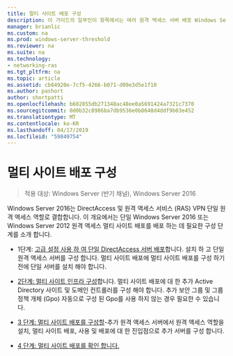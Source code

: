 ```yaml
---
title: 멀티 사이트 배포 구성
description: 이 가이드의 일부인이 항목에서는 여러 원격 액세스 서버 배포 Windows Server 2016에서 멀티 사이트 배포에서 합니다.
manager: brianlic
ms.custom: na
ms.prod: windows-server-threshold
ms.reviewer: na
ms.suite: na
ms.technology:
- networking-ras
ms.tgt_pltfrm: na
ms.topic: article
ms.assetid: cb84920e-7cf5-4266-b071-d09e3d5e1f10
ms.author: pashort
author: shortpatti
ms.openlocfilehash: b602855db271348ac48ee0a5691424a7321c7370
ms.sourcegitcommit: 0d0b32c8986ba7db9536e0b8648d4ddf9b03e452
ms.translationtype: MT
ms.contentlocale: ko-KR
ms.lasthandoff: 04/17/2019
ms.locfileid: "59849754"
---
```

# <a name="configure-a-multisite-deployment"></a>멀티 사이트 배포 구성

>적용 대상: Windows Server (반기 채널), Windows Server 2016

 Windows Server 2016는 DirectAccess 및 원격 액세스 서비스 (RAS) VPN 단일 원격 액세스 역할로 결합합니다. 이 개요에서는 단일 Windows Server 2016 또는 Windows Server 2012 원격 액세스 멀티 사이트 배포를 배포 하는 데 필요한 구성 단계를 소개 합니다.  
  
-   1단계: [고급 설정 사용 하 여 단일 DirectAccess 서버 배포](https://technet.microsoft.com/windows-server-docs/networking/remote-access/directaccess/single-server-advanced/deploy-a-single-directaccess-server-with-advanced-settings)합니다. 설치 하 고 단일 원격 액세스 서버를 구성 합니다. 멀티 사이트 배포에 멀티 사이트 배포를 구성 하기 전에 단일 서버를 설치 해야 합니다.  
  
-   [2단계: 멀티 사이트 인프라 구성](Step-2-Configure-the-Multisite-Infrastructure.md)합니다. 멀티 사이트 배포에 대 한 추가 Active Directory 사이트 및 도메인 컨트롤러를 구성 해야 합니다. 추가 보안 그룹 및 그룹 정책 개체 (Gpo) 자동으로 구성 된 Gpo를 사용 하지 않는 경우 필요한 수 있습니다.  
  
-   [3 단계: 멀티 사이트 배포를 구성할](Step-3-Configure-the-Multisite-Deployment.md)-추가 원격 액세스 서버에서 원격 액세스 역할을 설치, 멀티 사이트 배포, 사용 및 배포에 대 한 진입점으로 추가 서버를 구성 합니다.  
  
-   [4 단계: 멀티 사이트 배포를 확인 합니다.](Step-4-Verify-the-Multisite-Deployment.md) 
  


